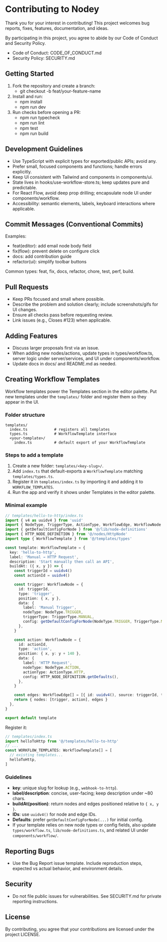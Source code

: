 # Contributing to Nodey

Thank you for your interest in contributing! This project welcomes bug reports, fixes, features, documentation, and ideas.

By participating in this project, you agree to abide by our Code of Conduct and Security Policy.

- Code of Conduct: CODE_OF_CONDUCT.md
- Security Policy: SECURITY.md

## Getting Started

1. Fork the repository and create a branch:
   - git checkout -b feat/your-feature-name
2. Install and run:
   - npm install
   - npm run dev
3. Run checks before opening a PR:
   - npm run typecheck
   - npm run lint
   - npm test
   - npm run build

## Development Guidelines

- Use TypeScript with explicit types for exported/public APIs; avoid any.
- Prefer small, focused components and functions; handle errors explicitly.
- Keep UI consistent with Tailwind and components in components/ui.
- State lives in hooks/use-workflow-store.ts; keep updates pure and predictable.
- For React Flow, avoid deep prop drilling; encapsulate node UI under components/workflow.
- Accessibility: semantic elements, labels, keyboard interactions where applicable.

## Commit Messages (Conventional Commits)

Examples:
- feat(editor): add email node body field
- fix(flow): prevent delete on configure click
- docs: add contribution guide
- refactor(ui): simplify toolbar buttons

Common types: feat, fix, docs, refactor, chore, test, perf, build.

## Pull Requests

- Keep PRs focused and small where possible.
- Describe the problem and solution clearly; include screenshots/gifs for UI changes.
- Ensure all checks pass before requesting review.
- Link issues (e.g., Closes #123) when applicable.

## Adding Features

- Discuss larger proposals first via an issue.
- When adding new nodes/actions, update types in types/workflow.ts, server logic under server/services, and UI under components/workflow.
- Update docs in docs/ and README.md as needed.

## Creating Workflow Templates

Workflow templates power the Templates section in the editor palette. Put new templates under the `templates/` folder and register them so they appear in the UI.

### Folder structure

```
templates/
  index.ts            # registers all templates
  types.ts            # WorkflowTemplate interface
  <your-template>/
    index.ts          # default export of your WorkflowTemplate
```

### Steps to add a template

1. Create a new folder: `templates/<key-slug>/`.
2. Add `index.ts` that default-exports a `WorkflowTemplate` matching `templates/types.ts`.
3. Register it in `templates/index.ts` by importing it and adding it to `WORKFLOW_TEMPLATES`.
4. Run the app and verify it shows under Templates in the editor palette.

### Minimal example

```ts
// templates/hello-to-http/index.ts
import { v4 as uuidv4 } from 'uuid'
import { NodeType, TriggerType, ActionType, WorkflowEdge, WorkflowNode } from '@/types/workflow'
import { getDefaultConfigForNode } from '@/lib/node-definitions'
import { HTTP_NODE_DEFINITION } from '@/nodes/HttpNode'
import type { WorkflowTemplate } from '@/templates/types'

const template: WorkflowTemplate = {
  key: 'hello-to-http',
  label: 'Manual → HTTP Request',
  description: 'Start manually then call an API',
  buildAt: ({ x, y }) => {
    const triggerId = uuidv4()
    const actionId = uuidv4()

    const trigger: WorkflowNode = {
      id: triggerId,
      type: 'trigger',
      position: { x, y },
      data: {
        label: 'Manual Trigger',
        nodeType: NodeType.TRIGGER,
        triggerType: TriggerType.MANUAL,
        config: getDefaultConfigForNode(NodeType.TRIGGER, TriggerType.MANUAL) || {},
      },
    }

    const action: WorkflowNode = {
      id: actionId,
      type: 'action',
      position: { x, y: y + 140 },
      data: {
        label: 'HTTP Request',
        nodeType: NodeType.ACTION,
        actionType: ActionType.HTTP,
        config: HTTP_NODE_DEFINITION.getDefaults(),
      },
    }

    const edges: WorkflowEdge[] = [{ id: uuidv4(), source: triggerId, target: actionId }]
    return { nodes: [trigger, action], edges }
  },
}

export default template
```

Register it:

```ts
// templates/index.ts
import helloToHttp from '@/templates/hello-to-http'
// ...
const WORKFLOW_TEMPLATES: WorkflowTemplate[] = [
  // existing templates...
  helloToHttp,
]
```

### Guidelines

- **key**: unique slug for lookup (e.g., `webhook-to-http`).
- **label/description**: concise, user-facing; keep description under ~80 chars.
- **buildAt(position)**: return nodes and edges positioned relative to `{ x, y }`.
- **IDs**: use `uuidv4()` for node and edge IDs.
- **Defaults**: prefer `getDefaultConfigForNode(...)` for initial config.
- If your template relies on new node types or config fields, also update `types/workflow.ts`, `lib/node-definitions.ts`, and related UI under `components/workflow/`.

## Reporting Bugs

- Use the Bug Report issue template. Include reproduction steps, expected vs actual behavior, and environment details.

## Security

- Do not file public issues for vulnerabilities. See SECURITY.md for private reporting instructions.

## License

By contributing, you agree that your contributions are licensed under the project LICENSE.
